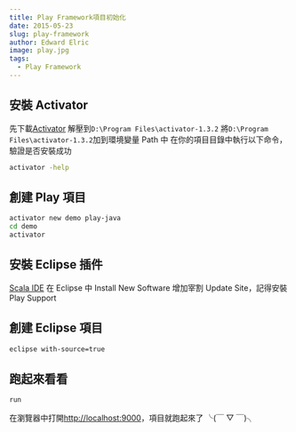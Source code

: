 ```yaml
---
title: Play Framework項目初始化
date: 2015-05-23
slug: play-framework
author: Edward Elric
image: play.jpg
tags:
  - Play Framework
---
```


## 安裝 Activator

先下載[Activator](http://www.typesafe.com/community/core-tools/activator-and-sbt)
解壓到`D:\Program Files\activator-1.3.2`
將`D:\Program Files\activator-1.3.2`加到環境變量 Path 中
在你的項目目錄中執行以下命令，驗證是否安裝成功

```bash
activator -help
```

## 創建 Play 項目

```bash
activator new demo play-java
cd demo
activator
```

## 安裝 Eclipse 插件

[Scala IDE](http://scala-ide.org/download/current.html)
在 Eclipse 中 Install New Software 增加宰割 Update Site，記得安裝 Play Support

## 創建 Eclipse 項目

```bash
eclipse with-source=true
```

## 跑起來看看

```bash
run
```

在瀏覽器中打開[http://localhost:9000](http://localhost:9000)，項目就跑起來了 ╰(￣ ▽ ￣)╮
